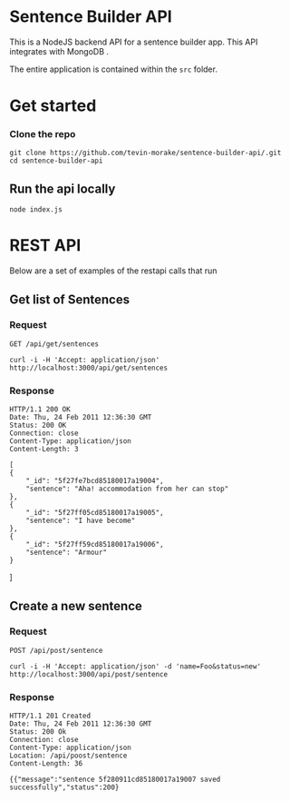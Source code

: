 # Sentence Builder API

This is a NodeJS backend API for a sentence builder app.
This API integrates with MongoDB .

The entire application is contained within the `src` folder.

# Get started

### Clone the repo

```shell
git clone https://github.com/tevin-morake/sentence-builder-api/.git
cd sentence-builder-api
```

## Run the api locally
    node index.js

# REST API

Below are a set of examples of the restapi calls that run

## Get list of Sentences

### Request

`GET /api/get/sentences`

    curl -i -H 'Accept: application/json' http://localhost:3000/api/get/sentences

### Response

    HTTP/1.1 200 OK
    Date: Thu, 24 Feb 2011 12:36:30 GMT
    Status: 200 OK
    Connection: close
    Content-Type: application/json
    Content-Length: 3

    [
    {
        "_id": "5f27fe7bcd85180017a19004",
        "sentence": "Aha! accommodation from her can stop"
    },
    {
        "_id": "5f27ff05cd85180017a19005",
        "sentence": "I have become"
    },
    {
        "_id": "5f27ff59cd85180017a19006",
        "sentence": "Armour"
    }
]

## Create a new sentence

### Request

`POST /api/post/sentence`

    curl -i -H 'Accept: application/json' -d 'name=Foo&status=new' http://localhost:3000/api/post/sentence

### Response

    HTTP/1.1 201 Created
    Date: Thu, 24 Feb 2011 12:36:30 GMT
    Status: 200 Ok
    Connection: close
    Content-Type: application/json
    Location: /api/poost/sentence
    Content-Length: 36

    {{"message":"sentence 5f280911cd85180017a19007 saved successfully","status":200}

